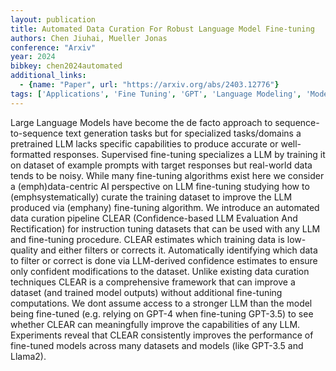 ```yaml
---
layout: publication
title: Automated Data Curation For Robust Language Model Fine-tuning
authors: Chen Jiuhai, Mueller Jonas
conference: "Arxiv"
year: 2024
bibkey: chen2024automated
additional_links:
  - {name: "Paper", url: "https://arxiv.org/abs/2403.12776"}
tags: ['Applications', 'Fine Tuning', 'GPT', 'Language Modeling', 'Model Architecture', 'Pretraining Methods', 'Prompting', 'Reinforcement Learning', 'Tools', 'Training Techniques']
---
```

Large Language Models have become the de facto approach to sequence-to-sequence text generation tasks but for specialized tasks/domains a pretrained LLM lacks specific capabilities to produce accurate or well-formatted responses. Supervised fine-tuning specializes a LLM by training it on dataset of example prompts with target responses but real-world data tends to be noisy. While many fine-tuning algorithms exist here we consider a (emph)data-centric AI perspective on LLM fine-tuning studying how to (emphsystematically) curate the training dataset to improve the LLM produced via (emphany) fine-tuning algorithm. We introduce an automated data curation pipeline CLEAR (Confidence-based LLM Evaluation And Rectification) for instruction tuning datasets that can be used with any LLM and fine-tuning procedure. CLEAR estimates which training data is low-quality and either filters or corrects it. Automatically identifying which data to filter or correct is done via LLM-derived confidence estimates to ensure only confident modifications to the dataset. Unlike existing data curation techniques CLEAR is a comprehensive framework that can improve a dataset (and trained model outputs) without additional fine-tuning computations. We dont assume access to a stronger LLM than the model being fine-tuned (e.g. relying on GPT-4 when fine-tuning GPT-3.5) to see whether CLEAR can meaningfully improve the capabilities of any LLM. Experiments reveal that CLEAR consistently improves the performance of fine-tuned models across many datasets and models (like GPT-3.5 and Llama2).
